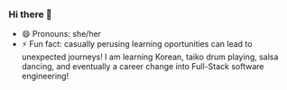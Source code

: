 ### Hi there 👋

- 😄 Pronouns: she/her
- ⚡ Fun fact: casually perusing learning oportunities can lead to unexpected journeys! I am learning Korean, taiko drum playing, salsa dancing, and eventually a career change into Full-Stack software engineering!

<!--
**jordandc20/jordandc20** is a ✨ _special_ ✨ repository because its `README.md` (this file) appears on your GitHub profile.

Here are some ideas to get you started:

- 🔭 I’m currently working on ...
- 🌱 I’m currently learning ...
- 👯 I’m looking to collaborate on ...
- 🤔 I’m looking for help with ...
- 💬 Ask me about ...
- 📫 How to reach me: ...
- 😄 Pronouns: ...
- ⚡ Fun fact: ...
-->
